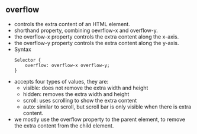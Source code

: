 ## overflow
* controls the extra content of an HTML element.
* shorthand property, combining oevrflow-x and overflow-y.
* the overflow-x property controls the extra content along the x-axis.
* the overflow-y property controls the extra content along the y-axis.
* Syntax
	```
	Selector {
		overflow: overflow-x overflow-y;
	}
	```
* accepts four types of values, they are:
	* visible: does not remove the extra width and height
	* hidden: removes the extra width and height
	* scroll: uses scrolling to show the extra content
	* auto: similar to scroll, but scroll bar is only visible when there is extra content.
* we mostly use the overflow property to the parent element, to remove the extra content from the child element.

